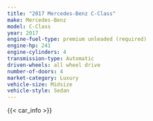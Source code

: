 ```yaml
---
title: "2017 Mercedes-Benz C-Class"
make: Mercedes-Benz
model: C-Class
year: 2017
engine-fuel-type: premium unleaded (required)
engine-hp: 241
engine-cylinders: 4
transmission-type: Automatic
driven-wheels: all wheel drive
number-of-doors: 4
market-category: Luxury
vehicle-size: Midsize
vehicle-style: Sedan
---
```


{{< car_info >}}
